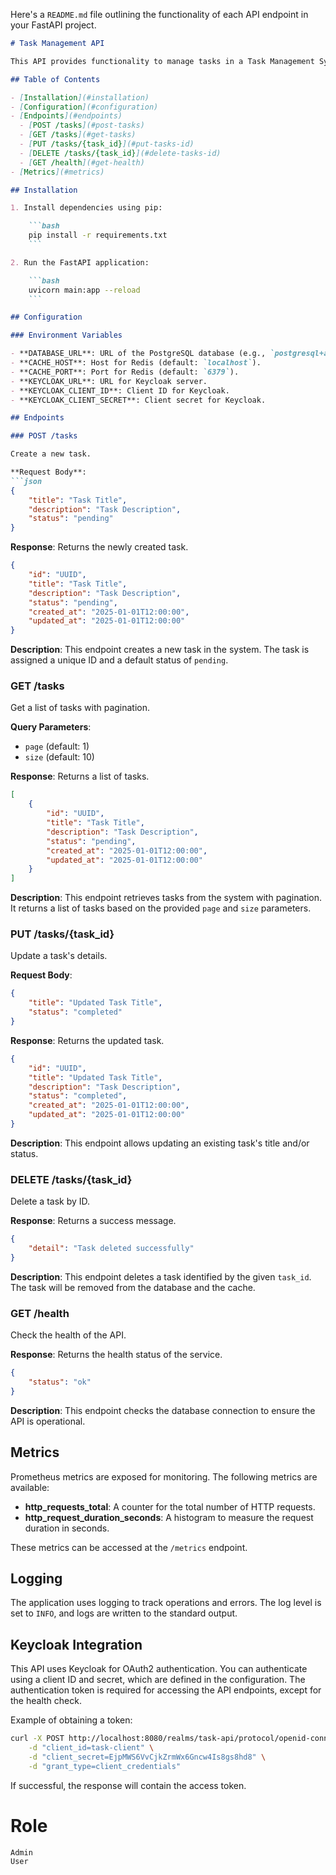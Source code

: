 Here's a `README.md` file outlining the functionality of each API endpoint in your FastAPI project.

```markdown
# Task Management API

This API provides functionality to manage tasks in a Task Management System. It includes endpoints for creating, updating, fetching, and deleting tasks, as well as health checks. The system is designed with Keycloak integration for authentication, Redis for caching, and Prometheus for monitoring.

## Table of Contents

- [Installation](#installation)
- [Configuration](#configuration)
- [Endpoints](#endpoints)
  - [POST /tasks](#post-tasks)
  - [GET /tasks](#get-tasks)
  - [PUT /tasks/{task_id}](#put-tasks-id)
  - [DELETE /tasks/{task_id}](#delete-tasks-id)
  - [GET /health](#get-health)
- [Metrics](#metrics)

## Installation

1. Install dependencies using pip:

    ```bash
    pip install -r requirements.txt
    ```

2. Run the FastAPI application:

    ```bash
    uvicorn main:app --reload
    ```

## Configuration

### Environment Variables

- **DATABASE_URL**: URL of the PostgreSQL database (e.g., `postgresql+asyncpg://username:password@localhost:5432/task_db`).
- **CACHE_HOST**: Host for Redis (default: `localhost`).
- **CACHE_PORT**: Port for Redis (default: `6379`).
- **KEYCLOAK_URL**: URL for Keycloak server.
- **KEYCLOAK_CLIENT_ID**: Client ID for Keycloak.
- **KEYCLOAK_CLIENT_SECRET**: Client secret for Keycloak.

## Endpoints

### POST /tasks

Create a new task.

**Request Body**:
```json
{
    "title": "Task Title",
    "description": "Task Description",
    "status": "pending"
}
```

**Response**:
Returns the newly created task.
```json
{
    "id": "UUID",
    "title": "Task Title",
    "description": "Task Description",
    "status": "pending",
    "created_at": "2025-01-01T12:00:00",
    "updated_at": "2025-01-01T12:00:00"
}
```

**Description**: This endpoint creates a new task in the system. The task is assigned a unique ID and a default status of `pending`.

### GET /tasks

Get a list of tasks with pagination.

**Query Parameters**:
- `page` (default: 1)
- `size` (default: 10)

**Response**:
Returns a list of tasks.
```json
[
    {
        "id": "UUID",
        "title": "Task Title",
        "description": "Task Description",
        "status": "pending",
        "created_at": "2025-01-01T12:00:00",
        "updated_at": "2025-01-01T12:00:00"
    }
]
```

**Description**: This endpoint retrieves tasks from the system with pagination. It returns a list of tasks based on the provided `page` and `size` parameters.

### PUT /tasks/{task_id}

Update a task's details.

**Request Body**:
```json
{
    "title": "Updated Task Title",
    "status": "completed"
}
```

**Response**:
Returns the updated task.
```json
{
    "id": "UUID",
    "title": "Updated Task Title",
    "description": "Task Description",
    "status": "completed",
    "created_at": "2025-01-01T12:00:00",
    "updated_at": "2025-01-01T12:00:00"
}
```

**Description**: This endpoint allows updating an existing task's title and/or status.

### DELETE /tasks/{task_id}

Delete a task by ID.

**Response**:
Returns a success message.
```json
{
    "detail": "Task deleted successfully"
}
```

**Description**: This endpoint deletes a task identified by the given `task_id`. The task will be removed from the database and the cache.

### GET /health

Check the health of the API.

**Response**:
Returns the health status of the service.
```json
{
    "status": "ok"
}
```

**Description**: This endpoint checks the database connection to ensure the API is operational.

## Metrics

Prometheus metrics are exposed for monitoring. The following metrics are available:

- **http_requests_total**: A counter for the total number of HTTP requests.
- **http_request_duration_seconds**: A histogram to measure the request duration in seconds.

These metrics can be accessed at the `/metrics` endpoint.

## Logging

The application uses logging to track operations and errors. The log level is set to `INFO`, and logs are written to the standard output.

## Keycloak Integration

This API uses Keycloak for OAuth2 authentication. You can authenticate using a client ID and secret, which are defined in the configuration. The authentication token is required for accessing the API endpoints, except for the health check.

Example of obtaining a token:
```bash
curl -X POST http://localhost:8080/realms/task-api/protocol/openid-connect/token \
    -d "client_id=task-client" \
    -d "client_secret=EjpMWS6VvCjkZrmWx6Gncw4Is8gs8hd8" \
    -d "grant_type=client_credentials"
```

If successful, the response will contain the access token.

# Role
    Admin
    User


